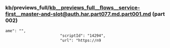 ### kb/previews_full/kb__previews_full__flows__service-first__master-and-slot@auth.har.part077.md.part001.md (part 002)

```md
ame": "",
                        "scriptId": "14294",
                        "url": "https://n9
```

```
